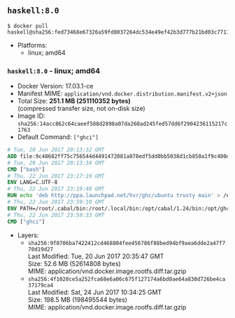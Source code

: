 ## `haskell:8.0`

```console
$ docker pull haskell@sha256:fed73468e67326a59fd8037264dc534e49ef42b3d777b21bd03c7711737c7ad6
```

-	Platforms:
	-	linux; amd64

### `haskell:8.0` - linux; amd64

-	Docker Version: 17.03.1-ce
-	Manifest MIME: `application/vnd.docker.distribution.manifest.v2+json`
-	Total Size: **251.1 MB (251110352 bytes)**  
	(compressed transfer size, not on-disk size)
-	Image ID: `sha256:14acc862c64caeef588d2898a07da260ad245fed57dd6f2904236115217c1763`
-	Default Command: `["ghci"]`

```dockerfile
# Tue, 20 Jun 2017 20:13:32 GMT
ADD file:9c48682ff75c756544d4491472081a078edf5dd0bb5038d1cb850a1f9c480e3e in / 
# Tue, 20 Jun 2017 20:13:34 GMT
CMD ["bash"]
# Thu, 22 Jun 2017 23:17:19 GMT
ENV LANG=C.UTF-8
# Thu, 22 Jun 2017 23:19:48 GMT
RUN echo 'deb http://ppa.launchpad.net/hvr/ghc/ubuntu trusty main' > /etc/apt/sources.list.d/ghc.list &&     apt-key adv --keyserver keyserver.ubuntu.com --recv-keys F6F88286 &&     apt-get update &&     apt-get install -y --no-install-recommends cabal-install-1.24 ghc-8.0.2 happy-1.19.5 alex-3.1.7             zlib1g-dev libtinfo-dev libsqlite3-0 libsqlite3-dev ca-certificates g++ git curl &&     curl -fSL https://github.com/commercialhaskell/stack/releases/download/v1.3.2/stack-1.3.2-linux-x86_64-static.tar.gz -o stack.tar.gz &&     curl -fSL https://github.com/commercialhaskell/stack/releases/download/v1.3.2/stack-1.3.2-linux-x86_64-static.tar.gz.asc -o stack.tar.gz.asc &&     apt-get purge -y --auto-remove curl &&     export GNUPGHOME="$(mktemp -d)" &&     gpg --keyserver ha.pool.sks-keyservers.net --recv-keys C5705533DA4F78D8664B5DC0575159689BEFB442 &&     gpg --batch --verify stack.tar.gz.asc stack.tar.gz &&     tar -xf stack.tar.gz -C /usr/local/bin --strip-components=1 &&     /usr/local/bin/stack config set system-ghc --global true &&     rm -rf "$GNUPGHOME" /var/lib/apt/lists/* /stack.tar.gz.asc /stack.tar.gz
# Thu, 22 Jun 2017 23:59:10 GMT
ENV PATH=/root/.cabal/bin:/root/.local/bin:/opt/cabal/1.24/bin:/opt/ghc/8.0.2/bin:/opt/happy/1.19.5/bin:/opt/alex/3.1.7/bin:/usr/local/sbin:/usr/local/bin:/usr/sbin:/usr/bin:/sbin:/bin
# Thu, 22 Jun 2017 23:59:33 GMT
CMD ["ghci"]
```

-	Layers:
	-	`sha256:9f0706ba7422412cd468804fee456786f88bed94bf9aea6dde2a47f770d19d27`  
		Last Modified: Tue, 20 Jun 2017 20:35:47 GMT  
		Size: 52.6 MB (52614808 bytes)  
		MIME: application/vnd.docker.image.rootfs.diff.tar.gzip
	-	`sha256:4f1020ce5a252fca68e6a06c675f127174a6bd0ae64a830d726be4ca37179ca4`  
		Last Modified: Sat, 24 Jun 2017 10:34:25 GMT  
		Size: 198.5 MB (198495544 bytes)  
		MIME: application/vnd.docker.image.rootfs.diff.tar.gzip

